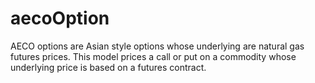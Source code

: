 # aecoOption
AECO options are Asian style options whose underlying are natural gas futures prices.  This model prices a call or put on a commodity whose underlying price is based on a futures contract.  
